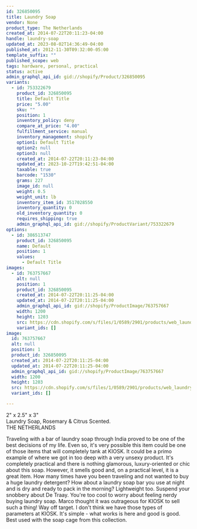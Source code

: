 ```yaml
---
id: 326850095
title: Laundry Soap
vendor: None
product_type: The Netherlands
created_at: 2014-07-22T20:11:23-04:00
handle: laundry-soap
updated_at: 2023-08-02T14:36:49-04:00
published_at: 2012-11-30T09:32:00-05:00
template_suffix: ""
published_scope: web
tags: hardware, personal, practical
status: active
admin_graphql_api_id: gid://shopify/Product/326850095
variants:
  - id: 753322679
    product_id: 326850095
    title: Default Title
    price: "5.00"
    sku: ""
    position: 1
    inventory_policy: deny
    compare_at_price: "4.00"
    fulfillment_service: manual
    inventory_management: shopify
    option1: Default Title
    option2: null
    option3: null
    created_at: 2014-07-22T20:11:23-04:00
    updated_at: 2023-10-27T19:42:51-04:00
    taxable: true
    barcode: "1530"
    grams: 227
    image_id: null
    weight: 0.5
    weight_unit: lb
    inventory_item_id: 3517028550
    inventory_quantity: 0
    old_inventory_quantity: 0
    requires_shipping: true
    admin_graphql_api_id: gid://shopify/ProductVariant/753322679
options:
  - id: 386513747
    product_id: 326850095
    name: Default
    position: 1
    values:
      - Default Title
images:
  - id: 763757667
    alt: null
    position: 1
    product_id: 326850095
    created_at: 2014-07-22T20:11:25-04:00
    updated_at: 2014-07-22T20:11:25-04:00
    admin_graphql_api_id: gid://shopify/ProductImage/763757667
    width: 1200
    height: 1203
    src: https://cdn.shopify.com/s/files/1/0589/2901/products/web_laundry-soap.jpeg?v=1406074285
    variant_ids: []
image:
  id: 763757667
  alt: null
  position: 1
  product_id: 326850095
  created_at: 2014-07-22T20:11:25-04:00
  updated_at: 2014-07-22T20:11:25-04:00
  admin_graphql_api_id: gid://shopify/ProductImage/763757667
  width: 1200
  height: 1203
  src: https://cdn.shopify.com/s/files/1/0589/2901/products/web_laundry-soap.jpeg?v=1406074285
  variant_ids: []

---
```


2" x 2.5" x 3"  
Laundry Soap, Rosemary & Citrus Scented.  
THE NETHERLANDS

Traveling with a bar of laundry soap through India proved to be one of the best decisions of my life. Even so, it's very possible this item could be one of those items that will completely tank at KIOSK. It could be a primo example of where we got in too deep with a very unsexy product. It's completely practical and there is nothing glamorous, luxury-oriented or chic about this soap. However, it smells good and, on a practical level, it is a great item. How many times have you been traveling and not wanted to buy a huge laundry detergent? How about a laundry soap bar you use at night and is dry and ready to pack in the morning? Lightweight too. Suspend your snobbery about De Traay. You're too cool to worry about feeling nerdy buying laundry soap. Marco thought it was outrageous for KIOSK to sell such a thing! Way off target. I don't think we have those types of parameters at KIOSK. It's simple - what works is here and good is good. Best used with the soap cage from this collection.